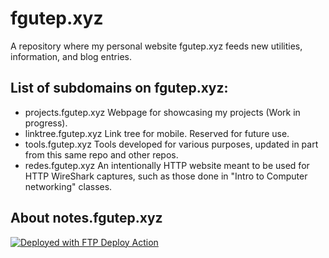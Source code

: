 # fgutep.xyz
A repository where my personal website fgutep.xyz feeds new utilities, information, and blog entries. 

## List of subdomains on fgutep.xyz:
- projects.fgutep.xyz Webpage for showcasing my projects (Work in progress).
- linktree.fgutep.xyz Link tree for mobile. Reserved for future use.
- tools.fgutep.xyz Tools developed for various purposes, updated in part from this same repo and other repos.
- redes.fgutep.xyz An intentionally HTTP website meant to be used for HTTP WireShark captures, such as those done in "Intro to Computer networking" classes.

## About notes.fgutep.xyz
[<img alt="Deployed with FTP Deploy Action" src="https://img.shields.io/badge/Deployed With-FTP DEPLOY ACTION-%3CCOLOR%3E?style=for-the-badge&color=2b9348">](https://github.com/SamKirkland/FTP-Deploy-Action)
